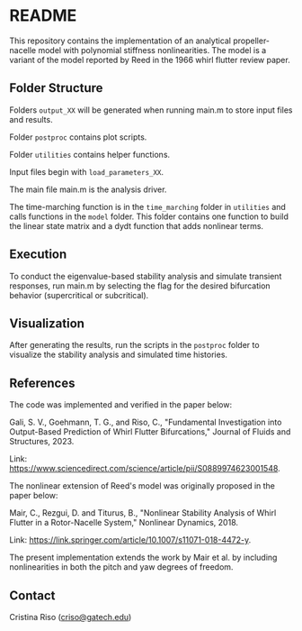 # README

This repository contains the implementation of an analytical propeller-nacelle model with polynomial stiffness nonlinearities. The model is a variant of the model reported by Reed in the 1966 whirl flutter review paper.

## Folder Structure

Folders `output_XX` will be generated when running main.m to store input files and results.

Folder `postproc` contains plot scripts.

Folder `utilities` contains helper functions.

Input files begin with `load_parameters_XX`. 

The main file main.m is the analysis driver.

The time-marching function is in the `time_marching` folder in `utilities` and calls functions in the `model` folder. This folder contains one function to build the linear state matrix and a dydt function that adds nonlinear terms.

## Execution

To conduct the eigenvalue-based stability analysis and simulate transient responses, run main.m by selecting the flag for the desired bifurcation behavior (supercritical or subcritical). 

## Visualization

After generating the results, run the scripts in the `postproc` folder to visualize the stability analysis and simulated time histories.

## References

The code was implemented and verified in the paper below:

Gali, S. V., Goehmann, T. G., and Riso, C., "Fundamental Investigation into Output-Based Prediction of Whirl Flutter Bifurcations," Journal of Fluids and Structures, 2023. 

Link: https://www.sciencedirect.com/science/article/pii/S0889974623001548. 

The nonlinear extension of Reed's model was originally proposed in the paper below:

Mair, C., Rezgui, D. and Titurus, B., "Nonlinear Stability Analysis of Whirl Flutter in a Rotor-Nacelle System," Nonlinear Dynamics, 2018. 

Link: https://link.springer.com/article/10.1007/s11071-018-4472-y. 

The present implementation extends the work by Mair et al. by including nonlinearities in both the pitch and yaw degrees of freedom.

## Contact

Cristina Riso (criso@gatech.edu)
